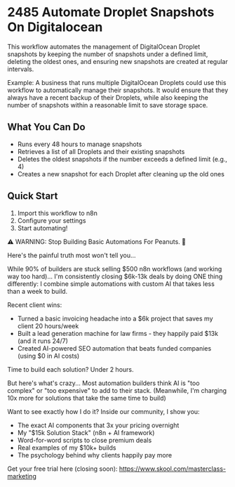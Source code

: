 # 2485 Automate Droplet Snapshots On Digitalocean

This workflow automates the management of DigitalOcean Droplet snapshots by keeping the number of snapshots under a defined limit, deleting the oldest ones, and ensuring new snapshots are created at regular intervals.

Example: A business that runs multiple DigitalOcean Droplets could use this workflow to automatically manage their snapshots. It would ensure that they always have a recent backup of their Droplets, while also keeping the number of snapshots within a reasonable limit to save storage space.

## What You Can Do
- Runs every 48 hours to manage snapshots
- Retrieves a list of all Droplets and their existing snapshots
- Deletes the oldest snapshots if the number exceeds a defined limit (e.g., 4)
- Creates a new snapshot for each Droplet after cleaning up the old ones

## Quick Start
1. Import this workflow to n8n
2. Configure your settings
3. Start automating!

⚠️ WARNING: Stop Building Basic Automations For Peanuts. 🚫

Here's the painful truth most won't tell you...

While 90% of builders are stuck selling $500 n8n workflows (and working way too hard)...
I'm consistently closing $6k-13k deals by doing ONE thing differently:
I combine simple automations with custom AI that takes less than a week to build.

Recent client wins:
* Turned a basic invoicing headache into a $6k project that saves my client 20 hours/week
* Built a lead generation machine for law firms - they happily paid $13k (and it runs 24/7)
* Created AI-powered SEO automation that beats funded companies (using $0 in AI costs)

Time to build each solution? Under 2 hours.

But here's what's crazy...
Most automation builders think AI is "too complex" or "too expensive" to add to their stack.
(Meanwhile, I'm charging 10x more for solutions that take the same time to build)

Want to see exactly how I do it?
Inside our community, I show you:
* The exact AI components that 3x your pricing overnight
* My "$15k Solution Stack" (n8n + AI framework)
* Word-for-word scripts to close premium deals
* Real examples of my $10k+ builds
* The psychology behind why clients happily pay more

Get your free trial here (closing soon): https://www.skool.com/masterclass-marketing
